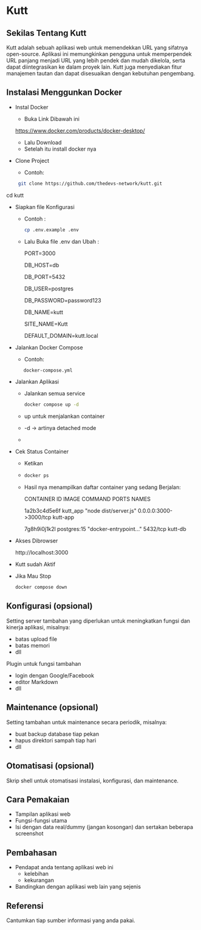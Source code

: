 # Kutt


## Sekilas Tentang Kutt

Kutt adalah sebuah aplikasi web untuk memendekkan URL yang sifatnya open-source. Aplikasi ini memungkinkan pengguna untuk memperpendek URL panjang menjadi URL yang lebih pendek dan mudah dikelola, serta dapat diintegrasikan ke dalam proyek lain. Kutt juga menyediakan fitur manajemen tautan dan dapat disesuaikan dengan kebutuhan pengembang. 

## Instalasi Menggunkan Docker

- Instal Docker
   - Buka Link Dibawah ini
  
  https://www.docker.com/products/docker-desktop/
  
   - Lalu Download
   - Setelah itu install docker nya
- Clone Project
   - Contoh:
     
  ```bash
   git clone https://github.com/thedevs-network/kutt.git
  
cd kutt
- Siapkan file Konfigurasi
   - Contoh :
     
     ```bash
     cp .env.example .env
     
   - Lalu Buka file .env dan Ubah :

     PORT=3000

     DB_HOST=db

     DB_PORT=5432

     DB_USER=postgres

     DB_PASSWORD=password123

     DB_NAME=kutt

     SITE_NAME=Kutt

     DEFAULT_DOMAIN=kutt.local
     
- Jalankan Docker Compose
   - Contoh:

  ```bash
     docker-compose.yml
  
- Jalankan Aplikasi
   - Jalankan semua service
 
     ```bash
     docker compose up -d
     
   - up untuk menjalankan container
   - -d → artinya detached mode
   - 
- Cek Status Container
   - Ketikan
   - 
     ```bash
     docker ps
     
   - Hasil nya menampilkan daftar container yang sedang Berjalan:

     CONTAINER ID   IMAGE             COMMAND                  PORTS                    NAMES

     1a2b3c4d5e6f   kutt_app          "node dist/server.js"    0.0.0.0:3000->3000/tcp   kutt-app

     7g8h9i0j1k2l   postgres:15       "docker-entrypoint..."   5432/tcp                 kutt-db
     
- Akses Dibrowser

  http://localhost:3000
  
- Kutt sudah Aktif
- Jika Mau Stop
  ```bash
  docker compose down


## Konfigurasi (opsional)

Setting server tambahan yang diperlukan untuk meningkatkan fungsi dan kinerja aplikasi, misalnya:
- batas upload file
- batas memori
- dll

Plugin untuk fungsi tambahan
- login dengan Google/Facebook
- editor Markdown
- dll


##  Maintenance (opsional)

Setting tambahan untuk maintenance secara periodik, misalnya:
- buat backup database tiap pekan
- hapus direktori sampah tiap hari
- dll


## Otomatisasi (opsional)

Skrip shell untuk otomatisasi instalasi, konfigurasi, dan maintenance.


## Cara Pemakaian

- Tampilan aplikasi web
- Fungsi-fungsi utama
- Isi dengan data real/dummy (jangan kosongan) dan sertakan beberapa screenshot


## Pembahasan

- Pendapat anda tentang aplikasi web ini
    - kelebihan
    - kekurangan
- Bandingkan dengan aplikasi web lain yang sejenis


## Referensi

Cantumkan tiap sumber informasi yang anda pakai.

